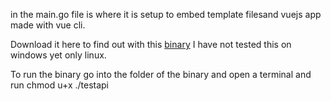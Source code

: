 
in the main.go file is where it is setup to embed template filesand vuejs app made with vue cli.

Download it here to find out with this [binary](testapi)
I have not tested this on windows yet only linux.

To run the binary go into the folder of the binary and open a terminal and run chmod u+x ./testapi
